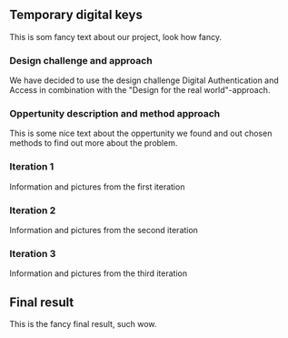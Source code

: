 ## Temporary digital keys

This is som fancy text about our project, look how fancy.

### Design challenge and approach

We have decided to use the design challenge Digital Authentication and Access in combination with the "Design for the real world"-approach.

### Oppertunity description and method approach

This is some nice text about the oppertunity we found and out chosen methods to find out more about the problem.

### Iteration 1
Information and pictures from the first iteration

### Iteration 2
Information and pictures from the second iteration

### Iteration 3
Information and pictures from the third iteration


## Final result

This is the fancy final result, such wow.

